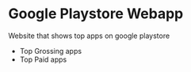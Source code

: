 # Google Playstore Webapp
Website that shows top apps on google playstore
- Top Grossing apps
- Top Paid apps
